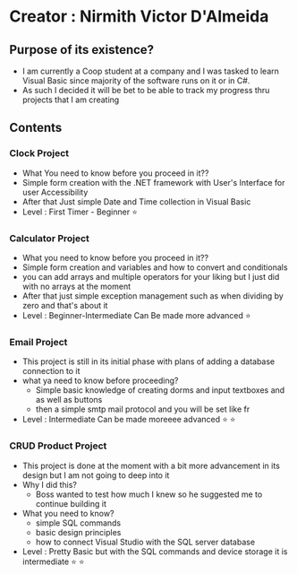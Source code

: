 # Creator : Nirmith Victor D'Almeida

## Purpose of its existence?
- I am currently a Coop student at a <redacted> company and I was tasked to learn Visual Basic since majority of the software runs on it or in C#.
- As such I decided it will be bet to be able to track my progress thru projects that I am creating

## Contents
### Clock Project
- What You need to know before you proceed in it??
- Simple form creation with the .NET framework with User's Interface for user Accessibility
- After that Just simple Date and Time collection in Visual Basic
- Level : First Timer - Beginner :star:

### Calculator Project
- What you need to know before you proceed in it??
- Simple form creation and variables and how to convert and conditionals 
- you can add arrays and multiple operators for your liking but I just did with no arrays at the moment
- After that just simple exception management such as when dividing by zero and that's about it
- Level : Beginner-Intermediate Can Be made more advanced :star:

### Email Project
- This project is still in its initial phase with plans of adding a database connection to it
- what ya need to know before proceeding?
  - Simple basic knowledge of creating dorms and input textboxes and as well as buttons
  - then a simple smtp mail protocol and you will be set like fr 
- Level : Intermediate Can be made moreeee advanced :star: :star:
  
### CRUD Product Project
- This project is done at the moment with a bit more advancement in its design but I am not going to deep into it
- Why I did this?
   - Boss wanted to test how much I knew so he suggested me to continue building it
- What you need to know?
  - simple SQL commands
  - basic design principles
  - how to connect Visual Studio with the SQL server database
- Level : Pretty Basic but with the SQL commands and device storage it is 
  intermediate :star: :star:
